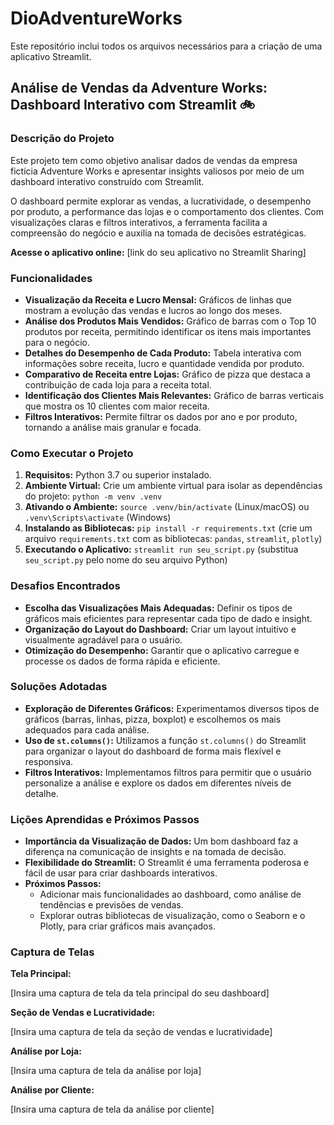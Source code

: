 # DioAdventureWorks
Este repositório inclui todos os arquivos necessários para a criação de uma aplicativo Streamlit.

## Análise de Vendas da Adventure Works: Dashboard Interativo com Streamlit 🚲

### Descrição do Projeto

Este projeto tem como objetivo analisar dados de vendas da empresa fictícia Adventure Works e apresentar insights valiosos por meio de um dashboard interativo construído com Streamlit. 

O dashboard permite explorar as vendas, a lucratividade, o desempenho por produto, a performance das lojas e o comportamento dos clientes. Com visualizações claras e filtros interativos, a ferramenta facilita a compreensão do negócio e auxilia na tomada de decisões estratégicas.

**Acesse o aplicativo online:** [link do seu aplicativo no Streamlit Sharing]

### Funcionalidades

- **Visualização da Receita e Lucro Mensal:** Gráficos de linhas que mostram a evolução das vendas e lucros ao longo dos meses.
- **Análise dos Produtos Mais Vendidos:** Gráfico de barras com o Top 10 produtos por receita, permitindo identificar os itens mais importantes para o negócio.
- **Detalhes do Desempenho de Cada Produto:** Tabela interativa com informações sobre receita, lucro e quantidade vendida por produto.
- **Comparativo de Receita entre Lojas:** Gráfico de pizza que destaca a contribuição de cada loja para a receita total.
- **Identificação dos Clientes Mais Relevantes:** Gráfico de barras verticais que mostra os 10 clientes com maior receita.
- **Filtros Interativos:**  Permite filtrar os dados por ano e por produto, tornando a análise mais granular e focada.

### Como Executar o Projeto

1. **Requisitos:** Python 3.7 ou superior instalado.
2. **Ambiente Virtual:**  Crie um ambiente virtual para isolar as dependências do projeto: `python -m venv .venv`
3. **Ativando o Ambiente:** `source .venv/bin/activate` (Linux/macOS) ou `.venv\Scripts\activate` (Windows)
4. **Instalando as Bibliotecas:** `pip install -r requirements.txt` (crie um arquivo `requirements.txt` com as bibliotecas: `pandas`, `streamlit`, `plotly`)
5. **Executando o Aplicativo:**  `streamlit run seu_script.py` (substitua `seu_script.py` pelo nome do seu arquivo Python)

### Desafios Encontrados

- **Escolha das Visualizações Mais Adequadas:**  Definir os tipos de gráficos mais eficientes para representar cada tipo de dado e insight.
- **Organização do Layout do Dashboard:**  Criar um layout intuitivo e visualmente agradável para o usuário.
- **Otimização do Desempenho:** Garantir que o aplicativo carregue e processe os dados de forma rápida e eficiente.

### Soluções Adotadas

- **Exploração de Diferentes Gráficos:**  Experimentamos diversos tipos de gráficos (barras, linhas, pizza, boxplot) e escolhemos os mais adequados para cada análise.
- **Uso de `st.columns()`:**  Utilizamos a função `st.columns()` do Streamlit para organizar o layout do dashboard de forma mais flexível e responsiva.
- **Filtros Interativos:** Implementamos filtros para permitir que o usuário personalize a análise e explore os dados em diferentes níveis de detalhe.

### Lições Aprendidas e Próximos Passos

- **Importância da Visualização de Dados:**  Um bom dashboard faz a diferença na comunicação de insights e na tomada de decisão.
- **Flexibilidade do Streamlit:** O Streamlit é uma ferramenta poderosa e fácil de usar para criar dashboards interativos.
- **Próximos Passos:** 
    - Adicionar mais funcionalidades ao dashboard, como análise de tendências e previsões de vendas.
    - Explorar outras bibliotecas de visualização, como o Seaborn e o Plotly, para criar gráficos mais avançados.

### Captura de Telas

**Tela Principal:**

[Insira uma captura de tela da tela principal do seu dashboard]

**Seção de Vendas e Lucratividade:**

[Insira uma captura de tela da seção de vendas e lucratividade]

**Análise por Loja:**

[Insira uma captura de tela da análise por loja]

**Análise por Cliente:**

[Insira uma captura de tela da análise por cliente]



